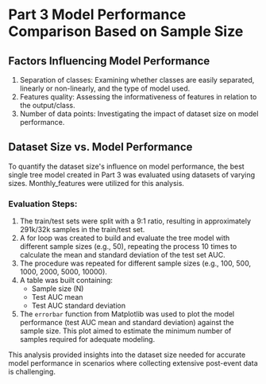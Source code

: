 # Part 3 Model Performance Comparison Based on Sample Size

## Factors Influencing Model Performance
1. Separation of classes: Examining whether classes are easily separated, linearly or non-linearly, and the type of model used.
2. Features quality: Assessing the informativeness of features in relation to the output/class.
3. Number of data points: Investigating the impact of dataset size on model performance.

## Dataset Size vs. Model Performance
To quantify the dataset size's influence on model performance, the best single tree model created in Part 3 was evaluated using datasets of varying sizes. Monthly_features were utilized for this analysis.

### Evaluation Steps:
1. The train/test sets were split with a 9:1 ratio, resulting in approximately 291k/32k samples in the train/test set.
2. A for loop was created to build and evaluate the tree model with different sample sizes (e.g., 50), repeating the process 10 times to calculate the mean and standard deviation of the test set AUC.
3. The procedure was repeated for different sample sizes (e.g., 100, 500, 1000, 2000, 5000, 10000).
4. A table was built containing:
   - Sample size (N)
   - Test AUC mean
   - Test AUC standard deviation
5. The `errorbar` function from Matplotlib was used to plot the model performance (test AUC mean and standard deviation) against the sample size. This plot aimed to estimate the minimum number of samples required for adequate modeling.

This analysis provided insights into the dataset size needed for accurate model performance in scenarios where collecting extensive post-event data is challenging.

